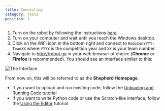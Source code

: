 ```yaml
---
title: Connecting
category: Tools
position: 1
---
```

1. Turn on the robot by following the instructions [here](/docs/turning-everything-on.md).
1. Turn on your computer and wait until you reach the Windows desktop.
2. Click on the WiFi icon in the bottom right and connect to `RoboConYYYY-TeamXX` where `YYYY` is the competition year and `XX` is your team number.
3. Navigate to <http://robot.go> in your web browser of choice (**Chrome** or **Firefox** is recommended). You should see an interface similar to this:

![The Interface](/assets/docs-images/shepherd.png)

From now on, this will be referred to as the **Shepherd Homepage**.

- If you want to upload and run existing code, follow the [Uploading and Running Code](/docs/uploading.md) tutorial
- If you want to write Python code or use the Scratch-like interface, follow the [Using the Editor](/docs/editor.md) tutorial

